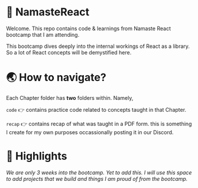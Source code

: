 # 🔬 NamasteReact

Welcome. This repo contains code &amp; learnings from Namaste React bootcamp that I am attending.

This bootcamp dives deeply into the internal workings of React as a library. So a lot of React concepts will be demystified here.

# 🌏 How to navigate?

Each Chapter folder has **two** folders within. Namely,

`code` :point_right: contains practice code related to concepts taught in that Chapter.

`recap` :point_right: contains recap of what was taught in a PDF form. this is something I create for my own purposes occassionally posting it in our Discord.

# 💫 Highlights

_We are only 3 weeks into the bootcamp. Yet to add this. I will use this space to add projects that we build and things I am proud of from the bootcamp._
